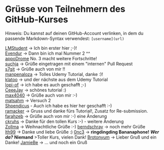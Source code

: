 
# Grüsse von Teilnehmern des GitHub-Kurses

Hinweis: Du kannst auf deinen GitHub-Account verlinken, in dem du passende Markdown-Syntax verwendest: `[username](url)`

[LMStudent](https://github.com/LMStudent) -> Ich bin erster hier ;-)!  
[Evendur](https://github.com/Evendur) -> Dann bin ich mal Nummer 2 ^^  
[appoDrome](https://github.com/appOdrome) No. 3 macht weitere Fortschritte!  
[suchja](https://github.com/suchja) -> Grüße eingetragen mit einem "internen" Pull Request  
[s7git](https://github.com/s7git) -> Grüße auch von mir !!  
[manpenaloza](https://github.com/manpenaloza) -> Tolles Udemy Tutorial, danke :)!  
[klatoo](https://github.com/klatoo) -> und der nächste aus dem Udemy Tutorial  
[lopi-of](https://github.com/lopi-of) -> ich habe es auch geschafft ;-)  
[CeeeJay](https://github.com/CeeeJay) -> schönes tutorial :)  
[max4040](https://github.com/max4040) -> Grüße auch von mir :-)  
[matsahm](https://github.com/matsahm) -> Versuch 2  
[Shpendicus](https://github.com/Shpendicus) - Auch ich habe es hier her geschafft :-)  
[ramacker](https://github.com/ramacker) -> Gruss und danke fürs Tutorial!, Zusatz for Re-submission.  
[farahzeb](https://github.com/farahzeb) -> Grüße auch von mir :-)  eine Änderung  
[ckruhs](https://github.com/ckruhs) -> Danke für den tollen Kurs :-) - weitere Änderung  
[Zollma](https://github.com/Zollma/) -> Weihnachtliche Grüße :-)
[berndschray](https://github.com/berndschray/) -> noch mehr Grüße   
[lth99](https://github.com/lth99) -> Danke und liebe Grüße :)
[0nc3](https://github.com/0nc3) -> **ringdingding Bananaphone!** ***Wer da?*** __Niemand__  >Toller Kurs, vielen Dank!
[Brotonyum](https://github.com/brotonyum/) -> Lieber Gruß und ein Danke!
[JamieBe](https://github.com/JamieBe) -> ... und noch ein Gruß
